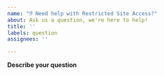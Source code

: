 ```yaml
---
name: "⁉️ Need help with Restricted Site Access?"
about: Ask us a question, we're here to help!
title: ''
labels: question
assignees: ''

---
```


<!-- If you have a question about Restricted Site Access that is neither a bug report nor an enhancement, then please post it here!  Please fill in as much of the template below as you can. -->

**Describe your question**
<!-- A clear and concise description of what your question is. -->
